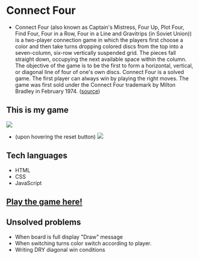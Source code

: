 # Connect Four
- Connect Four (also known as Captain's Mistress, Four Up, Plot Four, Find Four, Four in a Row, Four in a Line and Gravitrips (in Soviet Union)) is a two-player connection game in which the players first choose a color and then take turns dropping colored discs from the top into a seven-column, six-row vertically suspended grid. The pieces fall straight down, occupying the next available space within the column. The objective of the game is to be the first to form a horizontal, vertical, or diagonal line of four of one's own discs. Connect Four is a solved game. The first player can always win by playing the right moves.
The game was first sold under the Connect Four trademark by Milton Bradley in February 1974. ([source](https://en.wikipedia.org/wiki/Connect_Four))

## This is my game 
![](https://i.imgur.com/ynmk5uY.png)
- (upon hovering the reset button)
![](https://i.imgur.com/zKpn5IH.png)

## Tech languages
- HTML
- CSS
- JavaScript

## [Play the game here!](https://martinbugayong.github.io/connectFour/)

## Unsolved problems 
- When board is full display "Draw" message
- When switching turns color switch according to player. 
- Writing DRY diagonal win conditions 